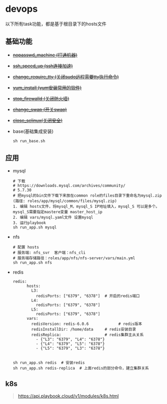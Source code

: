 # devops
以下所有task功能，都是基于根目录下的hosts文件
## 基础功能
* ~~[nopasswd_machine (打通机器)](nopasswd_machine)~~

* ~~[ssh_speed_up (ssh连接加速)](ssh_speed_up)~~

* ~~[change_require_tty (关闭sudo远程需要tty执行命令)](change_require_tty)~~

* ~~[yum_install (yum安装常用的软件)](yum_install)~~

* ~~[stop_firewalld (关闭防火墙)](stop_firewalld)~~

* ~~[change_swap (开关swap)](change_swap)~~

* ~~[close_selinux(关闭安全)](close_selinux)~~

* base(基础集成安装)

  ```shell
  sh run_base.sh
  ```

  

## 应用

* mysql

  ```shell
  # 下载
  # https://downloads.mysql.com/archives/community/
  # 5.7.30
  # 把mysql的bin文件下载下来放在common role的files目录下重命名为mysql.zip (路径: roles/app/mysql/common/files/mysql.zip)
  1. 编辑 hosts文件，将mysql_M，mysql_S IP地址填入，mysql_S 可以是多个。mysql_S需要指定mastere变量 master_host_ip
  2. 编辑 vars/mysql.yaml文件 设置mysql
  3. 运行playbook
  sh run_app.sh mysql
  ```

* nfs

  ```shell
  # 配置 hosts 
  # 服务端: nfs_svr  客户端：nfs_cli
  # 服务端存储路径：roles/app/nfs/nfs-server/vars/main.yml
  sh run_app.sh nfs
  ```

* redis

  ```
  redis:
        hosts:
          L3:
            redisPorts: ["6379", "6378"]  # 开启的redis端口
          L4:
            redisPorts: ["6379", "6378"]
          L5:
            redisPorts: ["6379", "6378"]
        vars:
          redisVersion: redis-6.0.6				# redis版本
          redisInstallDir: /home/data     # redis安装目录
          redisReplica:                   # redis集群主从关系
            - {"L3": "6379", "L4": "6378"}   
            - {"L4": "6379", "L5": "6378"}
            - {"L5": "6379", "L3": "6378"}
            
            
  sh run_app.sh redis  # 安装redis
  sh run_app.sh redis-replica  # 上面redis的部分命令，建立集群关系
  ```

  

## k8s

> https://api.playbook.cloud/v1/modules/k8s.html

